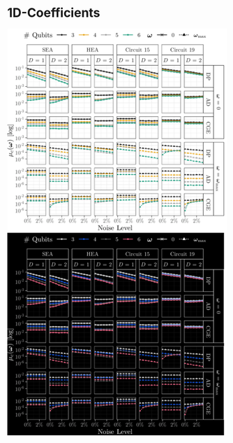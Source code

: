 # 1D-Coefficients

![Model Fct Spectr](figures/coeff_abs_mean_light.png#only-light)
![Model Fct Spectr](figures/coeff_abs_mean_dark.png#center#only-dark)
